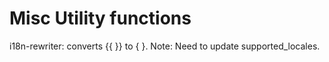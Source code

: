 # Misc Utility functions

i18n-rewriter: converts {{ }} to { }.  Note:  Need to update supported_locales.


